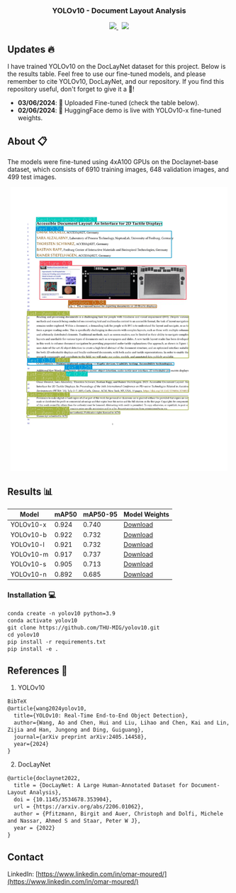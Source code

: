 <div align="center">

<h3 align="center">YOLOv10 - Document Layout Analysis</h3>
</div>

<p align="center">
  <a href="https://huggingface.co/spaces/omoured/YOLOv10-Document-Layout-Analysis">
    <img src="https://img.shields.io/badge/%F0%9F%A4%97%20Hugging%20Face-Models-blue"/>
  </a>
  &nbsp;
  <a href="https://colab.research.google.com/github/moured/YOLOv10-Document-Layout-Analysis/blob/main/demo.ipynb">
    <img src="https://colab.research.google.com/assets/colab-badge.svg"/>
  </a>
</p>

<!--
  <p align="center">
    Trained on DocLayNet dataset
    <br />
    <a href="https://huggingface.co/spaces/linhdo/document-layout-analysis">Live HuggingFace Demo</a>
    ·
    <a href="https://github.com/THU-MIG/yolov10">Visit YOLOv10</a>
    ·
    <a href="https://github.com/LynnHaDo/Document-Layout-Analysis/issues">Request Feature or Report Problem</a>
  </p>
</div>
-->

## Updates 🔥

I have trained YOLOv10 on the DocLayNet dataset for this project. Below is the results table. Feel free to use our fine-tuned models, and please remember to cite YOLOv10, DocLayNet, and our repository. If you find this repository useful, don't forget to give it a 🌟!

- **03/06/2024**: 🚀 Uploaded Fine-tuned (check the table below).
- **02/06/2024**: 🤗 HuggingFace demo is live with YOLOv10-x fine-tuned weights.
  
<!-- ABOUT THE PROJECT -->
## About 📋

The models were fine-tuned using 4xA100 GPUs on the Doclaynet-base dataset, which consists of 6910 training images, 648 validation images, and 499 test images.

<p align="center">
  <img src="images/samples.gif" height="640"/>
</p>

## Results 📊
| Model   | mAP50 | mAP50-95 | Model Weights |
|---------|-------|----------|---------------|
| YOLOv10-x | 0.924 | 0.740 | [Download](https://github.com/moured/YOLOv10-Document-Layout-Analysis/releases/download/doclaynet_weights/yolov10x_best.pt) |
| YOLOv10-b | 0.922 | 0.732 | [Download](https://github.com/moured/YOLOv10-Document-Layout-Analysis/releases/download/doclaynet_weights/yolov10b_best.pt) |
| YOLOv10-l | 0.921 | 0.732 | [Download](https://github.com/moured/YOLOv10-Document-Layout-Analysis/releases/download/doclaynet_weights/yolov10l_best.pt) | 
| YOLOv10-m | 0.917 | 0.737 | [Download](https://github.com/moured/YOLOv10-Document-Layout-Analysis/releases/download/doclaynet_weights/yolov10m_best.pt) | 
| YOLOv10-s | 0.905 | 0.713 | [Download](https://github.com/moured/YOLOv10-Document-Layout-Analysis/releases/download/doclaynet_weights/yolov10s_best.pt) | 
| YOLOv10-n | 0.892 | 0.685 | [Download](https://github.com/moured/YOLOv10-Document-Layout-Analysis/releases/download/doclaynet_weights/yolov10n_best.pt) |

### Installation 💻
```
conda create -n yolov10 python=3.9
conda activate yolov10
git clone https://github.com/THU-MIG/yolov10.git
cd yolov10
pip install -r requirements.txt
pip install -e .
```

## References 📝

1. YOLOv10
```
BibTeX
@article{wang2024yolov10,
  title={YOLOv10: Real-Time End-to-End Object Detection},
  author={Wang, Ao and Chen, Hui and Liu, Lihao and Chen, Kai and Lin, Zijia and Han, Jungong and Ding, Guiguang},
  journal={arXiv preprint arXiv:2405.14458},
  year={2024}
}
```

   
2. DocLayNet
```
@article{doclaynet2022,
  title = {DocLayNet: A Large Human-Annotated Dataset for Document-Layout Analysis},  
  doi = {10.1145/3534678.353904},
  url = {https://arxiv.org/abs/2206.01062},
  author = {Pfitzmann, Birgit and Auer, Christoph and Dolfi, Michele and Nassar, Ahmed S and Staar, Peter W J},
  year = {2022}
}
```

## Contact
LinkedIn: [https://www.linkedin.com/in/omar-moured/](https://www.linkedin.com/in/omar-moured/)
